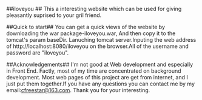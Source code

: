 ##iloveyou ##
	This a interesting website which can be used for giving pleasantly suprised to your gril friend.


##Quick to start##
	You can get a quick views of the website by downloading the war package-iloveyou.war, And then copy it to the tomcat's param baseDir. Lanuching tomcat server.Inputing the web address of http://localhost:8080/iloveyou on the browser.All of the username and password are "iloveyou".


##Acknowledgements##
	I'm not good at Web development and especially in Front End. Factly, most of my time are concentrated on background development. Most web pages of this project are get from internet, and I just put them together.If you have any questions you can contact me by my email:cfreestar@163.com. Thank you for your interesting.